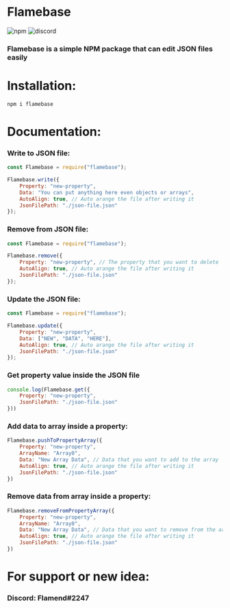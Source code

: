 # Flamebase
![npm](https://img.shields.io/npm/v/flamebase?label=Version&style=for-the-badge)
![discord](https://img.shields.io/discord/910211115043135510?label=support&style=for-the-badge)

### Flamebase is a simple NPM package that can edit JSON files easily

# Installation:
```sh
npm i flamebase
```

# Documentation:

### Write to JSON file:
```js
const Flamebase = require("flamebase");

Flamebase.write({
    Property: "new-property",
    Data: "You can put anything here even objects or arrays",
    AutoAlign: true, // Auto arange the file after writing it
    JsonFilePath: "./json-file.json"
});

```

### Remove from JSON file:
```js
const Flamebase = require("flamebase");

Flamebase.remove({
    Property: "new-property", // The property that you want to delete
    AutoAlign: true, // Auto arange the file after writing it
    JsonFilePath: "./json-file.json"
});

```

### Update the JSON file:
```js
const Flamebase = require("flamebase");

Flamebase.update({
    Property: "new-property",
    Data: ["NEW", "DATA", "HERE"],
    AutoAlign: true, // Auto arange the file after writing it
    JsonFilePath: "./json-file.json"
});

```

### Get property value inside the JSON file
```js
console.log(Flamebase.get({
    Property: "new-property",
    JsonFilePath: "./json-file.json"
}))
```

### Add data to array inside a property:
```js
Flamebase.pushToPropertyArray({
    Property: "new-property",
    ArrayName: "Array0",
    Data: "New Array Data", // Data that you want to add to the array
    AutoAlign: true, // Auto arange the file after writing it
    JsonFilePath: "./json-file.json"
})
```

### Remove data from array inside a property:
```js
Flamebase.removeFromPropertyArray({
    Property: "new-property",
    ArrayName: "Array0",
    Data: "New Array Data", // Data that you want to remove from the array
    AutoAlign: true, // Auto arange the file after writing it
    JsonFilePath: "./json-file.json"
})
```

# For support or new idea:
### Discord: Flamend#2247 
